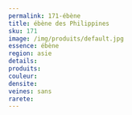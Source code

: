```yaml
---
permalink: 171-ébène
title: ébène des Philippines
sku: 171
image: /img/produits/default.jpg
essence: ébène
region: asie
details: 
produits: 
couleur: 
densite: 
veines: sans
rarete: 
---
```

